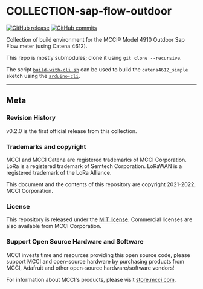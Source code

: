 # COLLECTION-sap-flow-outdoor

[![GitHub release](https://img.shields.io/github/release/mcci-catena/COLLECTION-sap-flow-outdoor.svg)](https://github.com/mcci-catena/COLLECTION-sap-flow-outdoor/releases/latest) [![GitHub commits](https://img.shields.io/github/commits-since/mcci-catena/COLLECTION-sap-flow-outdoor/latest.svg)](https://github.com/mcci-catena/COLLECTION-sap-flow-outdoor/compare/v0.2.0...main)

Collection of build environment for the MCCI&reg; Model 4910 Outdoor Sap Flow meter (using Catena 4612).

This repo is mostly submodules; clone it using `git clone --recursive`.

The script [`build-with-cli.sh`](build-with-cli.sh) can be used to build the `catena4612_simple` sketch using the [`arduino-cli`](https://github.com/arduino/arduino-cli).

---

## Meta

### Revision History

v0.2.0 is the first official release from this collection.

### Trademarks and copyright

MCCI and MCCI Catena are registered trademarks of MCCI Corporation. LoRa is a registered trademark of Semtech Corporation. LoRaWAN is a registered trademark of the LoRa Alliance.

This document and the contents of this repository are copyright 2021-2022, MCCI Corporation.

### License

This repository is released under the [MIT license](./LICENSE.md). Commercial licenses are also available from MCCI Corporation.

### Support Open Source Hardware and Software

MCCI invests time and resources providing this open source code, please support MCCI and open-source hardware by purchasing products from MCCI, Adafruit and other open-source hardware/software vendors!

For information about MCCI's products, please visit [store.mcci.com](https://store.mcci.com/).
